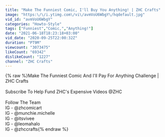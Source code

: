 ```yaml
---
title: "Make The Funniest Comic, I'll Buy You Anything! | ZHC Crafts"
image: "https:\/\/i.ytimg.com\/vi\/avmVoU6WbgY\/hqdefault.jpg"
vid_id: "avmVoU6WbgY"
categories: "Howto-Style"
tags: ["Funniest","Comic,","Anything!"]
date: "2021-06-18T18:23:18+03:00"
vid_date: "2020-09-25T22:00:32Z"
duration: "PT9M"
viewcount: "3073475"
likeCount: "69342"
dislikeCount: "1227"
channel: "ZHC Crafts"
---
```

{% raw %}Make The Funniest Comic And I'll Pay For Anything Challenge | ZHC Crafts<br /><br />Subscribe To Help Fund ZHC's Expensive Videos  @ZHC  <br /><br />Follow The Team<br />IG - @zhcomicart<br />IG - @munchie.michelle<br />IG - @itsvivee<br />IG - @leomahalo<br />IG - @zhccrafts{% endraw %}
